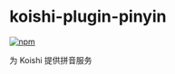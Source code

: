 # koishi-plugin-pinyin

[![npm](https://img.shields.io/npm/v/koishi-plugin-pinyin?style=flat-square)](https://www.npmjs.com/package/koishi-plugin-pinyin)

为 Koishi 提供拼音服务
